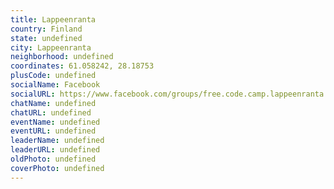 ```yaml
---
title: Lappeenranta
country: Finland
state: undefined
city: Lappeenranta
neighborhood: undefined
coordinates: 61.058242, 28.18753
plusCode: undefined
socialName: Facebook
socialURL: https://www.facebook.com/groups/free.code.camp.lappeenranta
chatName: undefined
chatURL: undefined
eventName: undefined
eventURL: undefined
leaderName: undefined
leaderURL: undefined
oldPhoto: undefined
coverPhoto: undefined
---
```


